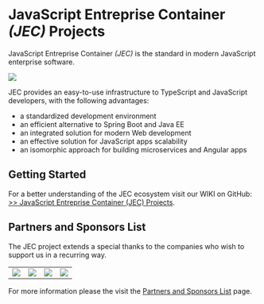 # JavaScript Entreprise Container *(JEC)* Projects

JavaScript Entreprise Container *(JEC)* is the standard in modern JavaScript enterprise software.

[![][jec-logo]][jec-url]

JEC provides an easy-to-use infrastructure to TypeScript and JavaScript developers, with the following advantages:
- a standardized development environment
- an efficient alternative to Spring Boot and Java EE
- an integrated solution for modern Web development
- an effective solution for JavaScript apps scalability 
- an isomorphic approach for building microservices and Angular apps

## Getting Started

For a better understanding of the JEC ecosystem visit our WIKI on GitHub:
[>> JavaScript Entreprise Container (JEC) Projects](https://github.com/pechemann/JEC/wiki).

## Partners and Sponsors List

The JEC project extends a special thanks to the companies who wish to support us in a recurring way.

<table>
  <tbody>
    <tr valign="top">
      <td width="25%" align="middle">
        <a href="http://www.abylsen.com/en" title="http://www.abylsen.com">
          <img src="https://raw.githubusercontent.com/pechemann/JEC/master/sponsors/abylsen-logo.png"/>
        </a>
      </td>
      <td width="25%"  align="middle">
        <img src="https://raw.githubusercontent.com/pechemann/JEC/master/sponsors/empty-logo.png"/>
      </td>
      <td width="25%"  align="middle">
        <img src="https://raw.githubusercontent.com/pechemann/JEC/master/sponsors/empty-logo.png"/>
      </td>
      <td width="25%"  align="middle">
        <img src="https://raw.githubusercontent.com/pechemann/JEC/master/sponsors/empty-logo.png"/>
      </td>
    </tr>
  </tbody>
</table>

For more information please the visit the [Partners and Sponsors List](https://github.com/pechemann/JEC/wiki/Partners-and-Sponsors-List) page.


[jec-url]: https://github.com/pechemann/JEC
[jec-logo]: https://raw.githubusercontent.com/pechemann/JEC/master/assets/jec-logos/jec-logo.png